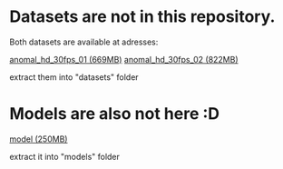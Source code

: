 # Datasets are not in this repository.

Both datasets are available at adresses:

[anomal_hd_30fps_01 (669MB)](https://storage.makovsky.dev/school/zao/lec7_ds_1.zip)
[anomal_hd_30fps_02 (822MB)](https://storage.makovsky.dev/school/zao/lec7_ds_2.zip)

extract them into "datasets" folder

# Models are also not here :D

[model (250MB)](https://storage.makovsky.dev/school/zao/lec7_model.zip)

extract it into "models" folder
